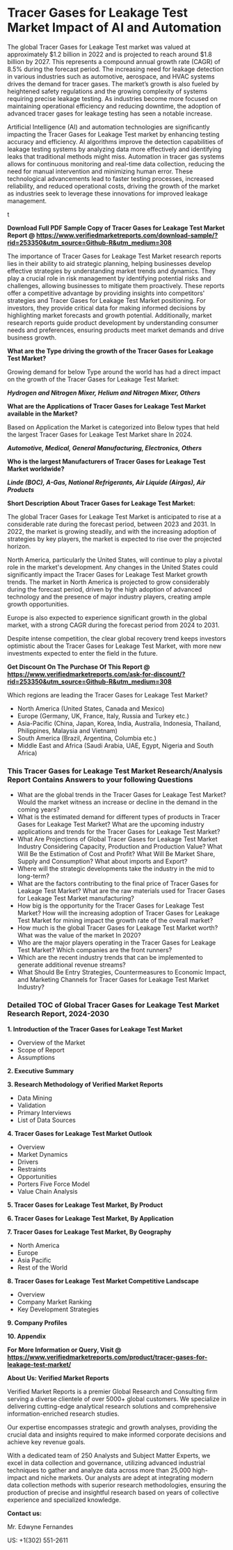 <meta name="title" content="Global Tracer Gases for Leakage Test Market Impact of AI and Automation"><meta name="description" content="The global Tracer Gases for Leakage Test market was valued at approximately $1.2 billion in 2022 and is projected to reach around $1.8 billion by 2027. This represents"><meta name="title" content="Tracer Gases for Leakage Test Market Size, Share, Scope, Trends, Growth, Opportunities, Analysis, Forecast"><h1>Tracer Gases for Leakage Test Market Impact of AI and Automation</h1><p>The global Tracer Gases for Leakage Test market was valued at approximately $1.2 billion in 2022 and is projected to reach around $1.8 billion by 2027. This represents a compound annual growth rate (CAGR) of 8.5% during the forecast period. The increasing need for leakage detection in various industries such as automotive, aerospace, and HVAC systems drives the demand for tracer gases. The market’s growth is also fueled by heightened safety regulations and the growing complexity of systems requiring precise leakage testing. As industries become more focused on maintaining operational efficiency and reducing downtime, the adoption of advanced tracer gases for leakage testing has seen a notable increase.</p><p>Artificial Intelligence (AI) and automation technologies are significantly impacting the Tracer Gases for Leakage Test market by enhancing testing accuracy and efficiency. AI algorithms improve the detection capabilities of leakage testing systems by analyzing data more effectively and identifying leaks that traditional methods might miss. Automation in tracer gas systems allows for continuous monitoring and real-time data collection, reducing the need for manual intervention and minimizing human error. These technological advancements lead to faster testing processes, increased reliability, and reduced operational costs, driving the growth of the market as industries seek to leverage these innovations for improved leakage management.</p>t</p><p id="" class=""><strong>Download Full PDF Sample Copy of Tracer Gases for Leakage Test Market Report @ <a href="https://www.verifiedmarketreports.com/download-sample/?rid=253350&utm_source=Github-R&utm_medium=308" target="_blank">https://www.verifiedmarketreports.com/download-sample/?rid=253350&utm_source=Github-R&utm_medium=308</a></strong></p><p>The importance of&nbsp;Tracer Gases for Leakage Test Market research reports lies in their ability to aid strategic planning, helping businesses develop effective strategies by understanding market trends and dynamics. They play a crucial role in risk management by identifying potential risks and challenges, allowing businesses to mitigate them proactively. These reports offer a competitive advantage by providing insights into competitors' strategies and Tracer Gases for Leakage Test Market positioning. For investors, they provide critical data for making informed decisions by highlighting market forecasts and growth potential. Additionally, market research reports guide product development by understanding consumer needs and preferences, ensuring products meet market demands and drive business growth.</p><p><strong>What are the&nbsp;Type driving the growth of the Tracer Gases for Leakage Test Market?</strong></p><p id="" class="">Growing demand for below Type around the world has had a direct impact on the growth of the Tracer Gases for Leakage Test Market:</p><em><strong>Hydrogen and Nitrogen Mixer, Helium and Nitrogen Mixer, Others</strong></em></p><strong>What are the&nbsp;Applications&nbsp;of Tracer Gases for Leakage Test Market available in the Market?</strong></p><p id="" class="">Based on Application the Market is categorized into Below types that held the largest Tracer Gases for Leakage Test Market share In 2024.</p><em><strong>Automotive, Medical, General Manufacturing, Electronics, Others</strong></em></p><strong>Who is the largest Manufacturers of Tracer Gases for Leakage Test Market worldwide?</strong></p><p><em><strong>Linde (BOC), A-Gas, National Refrigerants, Air Liquide (Airgas), Air Products</strong></em></p><p id="" class=""><strong>Short Description About Tracer Gases for Leakage Test Market:</strong></p><p>The global Tracer Gases for Leakage Test Market is anticipated to rise at a considerable rate during the forecast period, between 2023 and 2031. In 2022, the market is growing steadily, and with the increasing adoption of strategies by key players, the market is expected to rise over the projected horizon.</p><p>North America, particularly the United States, will continue to play a pivotal role in the market's development. Any changes in the United States could significantly impact the Tracer Gases for Leakage Test Market growth trends. The market in North America is projected to grow considerably during the forecast period, driven by the high adoption of advanced technology and the presence of major industry players, creating ample growth opportunities.</p><p>Europe is also expected to experience significant growth in the global market, with a strong CAGR during the forecast period from 2024 to 2031.</p><p>Despite intense competition, the clear global recovery trend keeps investors optimistic about the Tracer Gases for Leakage Test Market, with more new investments expected to enter the field in the future.</p><p id="" class=""><strong>Get Discount On The Purchase Of This Report @ <a href="https://www.verifiedmarketreports.com/ask-for-discount/?rid=253350&utm_source=Github-R&utm_medium=308" target="_blank">https://www.verifiedmarketreports.com/ask-for-discount/?rid=253350&utm_source=Github-R&utm_medium=308</a></strong></p>Which regions are leading the Tracer Gases for Leakage Test Market?</p><ul><li>North America (United States, Canada and Mexico)</li><li>Europe (Germany, UK, France, Italy, Russia and Turkey etc.)</li><li>Asia-Pacific (China, Japan, Korea, India, Australia, Indonesia, Thailand, Philippines, Malaysia and Vietnam)</li><li>South America (Brazil, Argentina, Columbia etc.)</li><li>Middle East and Africa (Saudi Arabia, UAE, Egypt, Nigeria and South Africa)</li></ul><h3 id="" class="">This Tracer Gases for Leakage Test Market Research/Analysis Report Contains Answers to your following Questions</h3><ul><li>What are the global trends in the Tracer Gases for Leakage Test Market? Would the market witness an increase or decline in the demand in the coming years?</li><li>What is the estimated demand for different types of products in Tracer Gases for Leakage Test Market? What are the upcoming industry applications and trends for the Tracer Gases for Leakage Test Market?</li><li>What Are Projections of Global Tracer Gases for Leakage Test Market Industry Considering Capacity, Production and Production Value? What Will Be the Estimation of Cost and Profit? What Will Be Market Share, Supply and Consumption? What about imports and Export?</li><li>Where will the strategic developments take the industry in the mid to long-term?</li><li>What are the factors contributing to the final price of Tracer Gases for Leakage Test Market? What are the raw materials used for Tracer Gases for Leakage Test Market manufacturing?</li><li>How big is the opportunity for the Tracer Gases for Leakage Test Market? How will the increasing adoption of Tracer Gases for Leakage Test Market for mining impact the growth rate of the overall market?</li><li>How much is the global Tracer Gases for Leakage Test Market worth? What was the value of the market In 2020?</li><li>Who are the major players operating in the Tracer Gases for Leakage Test Market? Which companies are the front runners?</li><li>Which are the recent industry trends that can be implemented to generate additional revenue streams?</li><li>What Should Be Entry Strategies, Countermeasures to Economic Impact, and Marketing Channels for Tracer Gases for Leakage Test Market Industry?</li></ul><h3 id="" class="">Detailed TOC of Global Tracer Gases for Leakage Test Market Research Report, 2024-2030</h3><p id="" class=""><strong>1. Introduction of the Tracer Gases for Leakage Test Market</strong></p><ul><li>Overview of the Market</li><li>Scope of Report</li><li>Assumptions</li></ul><p id="" class=""><strong>2. Executive Summary</strong></p><p id="" class=""><strong>3. Research Methodology of Verified Market Reports</strong></p><ul><li>Data Mining</li><li>Validation</li><li>Primary Interviews</li><li>List of Data Sources</li></ul><p id="" class=""><strong>4. Tracer Gases for Leakage Test Market Outlook</strong></p><ul><li>Overview</li><li>Market Dynamics</li><li>Drivers</li><li>Restraints</li><li>Opportunities</li><li>Porters Five Force Model</li><li>Value Chain Analysis</li></ul><p id="" class=""><strong>5. Tracer Gases for Leakage Test Market, By Product</strong></p><p id="" class=""><strong>6. Tracer Gases for Leakage Test Market, By Application</strong></p><p id="" class=""><strong>7. Tracer Gases for Leakage Test Market, By Geography</strong></p><ul><li>North America</li><li>Europe</li><li>Asia Pacific</li><li>Rest of the World</li></ul><p id="" class=""><strong>8. Tracer Gases for Leakage Test Market Competitive Landscape</strong></p><ul><li>Overview</li><li>Company Market Ranking</li><li>Key Development Strategies</li></ul><p id="" class=""><strong>9. Company Profiles</strong></p><p id="" class=""><strong>10. Appendix</strong></p><p id="" class=""><strong>For More Information or Query, Visit @ <a href="https://www.verifiedmarketreports.com/product/tracer-gases-for-leakage-test-market/" target="_blank">https://www.verifiedmarketreports.com/product/tracer-gases-for-leakage-test-market/</a></strong></p><p id="" class=""><strong>About Us: Verified Market Reports</strong></p><p id="" class="">Verified Market Reports is a premier Global Research and Consulting firm serving a diverse clientele of over 5000+ global customers. We specialize in delivering cutting-edge analytical research solutions and comprehensive information-enriched research studies.</p><p id="" class="">Our expertise encompasses strategic and growth analyses, providing the crucial data and insights required to make informed corporate decisions and achieve key revenue goals.</p><p id="" class="">With a dedicated team of 250 Analysts and Subject Matter Experts, we excel in data collection and governance, utilizing advanced industrial techniques to gather and analyze data across more than 25,000 high-impact and niche markets. Our analysts are adept at integrating modern data collection methods with superior research methodologies, ensuring the production of precise and insightful research based on years of collective experience and specialized knowledge.</p><p id="" class=""><strong>Contact us:</strong></p><p id="" class="">Mr. Edwyne Fernandes</p><p id="" class="">US: +1(302) 551-2611</p>